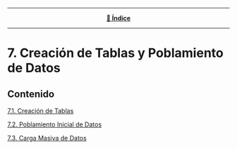 <hr>
<div align="center">
 
[**📜 Índice**](../README.md)

</div>
<hr>

# 7. Creación de Tablas y Poblamiento de Datos

## Contenido
[7.1. Creación de Tablas](7.1/7.1.md)

[7.2. Poblamiento Inicial de Datos](7.2/7.2.md)

[7.3. Carga Masiva de Datos](7/7.3/7.3.md)